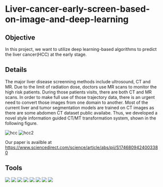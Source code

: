 # Liver-cancer-early-screen-based-on-image-and-deep-learning

## Objective
In this project, we want to utilize deep learning-based algorithms to predict the liver cancer(HCC) at the early stage.

## Details
The major liver disease screenning methods include ultrosound, CT and MR. Due to the limit of radiation dose, doctors use MR scans to monitor the high risk patients. During those patients visits, there are both CT and MR scans. In order to make full use of those trajectory data, there is an urgent need to convert those images from one domain to another. Most of the current liver and tumor segmentation models are trained on CT images as there are some abdomen CT dataset public availabe. Thus, we developed a novel style information guided CT/MT transformation system, shown in the following figure. 

![hcc](https://github.com/user-attachments/assets/569c6653-029a-4aba-9b88-d4803aed58ef)
![hcc2](https://github.com/user-attachments/assets/6cffcf85-9bc3-4865-802d-940017af54e1)


Our paper is availble at https://www.sciencedirect.com/science/article/abs/pii/S1746809424003380

## Tools
<img src="https://img.shields.io/badge/-Tensorflow-4D4D4D?&style=for-the-badge&logo=CompTIA&logoColor=white" />
<img src="https://img.shields.io/badge/-OpenCV-006400?&style=for-the-badge&logoColor=white" />
<img src="https://img.shields.io/badge/-Keras-000080?&style=for-the-badge&logoColor=white" />
<img src="https://img.shields.io/badge/-CycleGAN-3776ab?&style=for-the-badge&logo=python&logoColor=white" />
<img src="https://img.shields.io/badge/-StyleLearning-EF5350?&style=for-the-badge&logo=tensorflow&logoColor=white" />
<img src="https://img.shields.io/badge/-data clearn and preprocessing-EE7600?&style=for-the-badge&logo=pytorch&logoColor=white" />
<img src="https://img.shields.io/badge/-Generative AI-0097A7?&style=for-the-badge&logo=postgresql&logoColor=white" />
<img src="https://img.shields.io/badge/-Git-F05032?&style=for-the-badge&logo=git&logoColor=white" />
